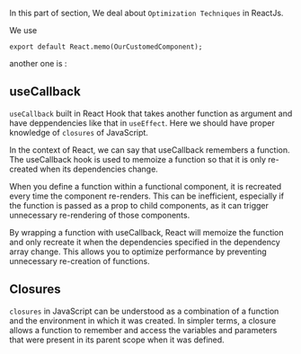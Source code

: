 In this part of section, We deal about ` Optimization Techniques ` in ReactJs.

We use 

`export default React.memo(OurCustomedComponent);`

another one is : 

## useCallback

`useCallback` built in React Hook that takes another function as argument and have deppendencies like that in `useEffect`. Here we should have proper knowledge of `closures` of JavaScript.

 In the context of React, we can say that useCallback remembers a function. The useCallback hook is used to memoize a function so that it is only re-created when its dependencies change.

When you define a function within a functional component, it is recreated every time the component re-renders. This can be inefficient, especially if the function is passed as a prop to child components, as it can trigger unnecessary re-rendering of those components.

By wrapping a function with useCallback, React will memoize the function and only recreate it when the dependencies specified in the dependency array change. This allows you to optimize performance by preventing unnecessary re-creation of functions.

## Closures

`closures` in JavaScript can be understood as a combination of a function and the environment in which it was created. In simpler terms, a closure allows a function to remember and access the variables and parameters that were present in its parent scope when it was defined.